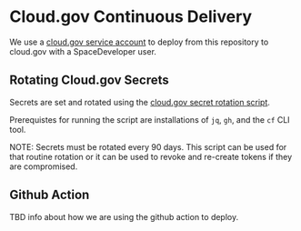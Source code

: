 # Cloud.gov Continuous Delivery

We use a [cloud.gov service account](https://cloud.gov/docs/services/cloud-gov-service-account/) to deploy from this repository to cloud.gov with a SpaceDeveloper user.

## Rotating Cloud.gov Secrets

Secrets are set and rotated using the [cloud.gov secret rotation script](./scripts/rotate_cloud_secrets.sh).

Prerequistes for running the script are installations of `jq`, `gh`, and the `cf` CLI tool. 

NOTE: Secrets must be rotated every 90 days. This script can be used for that routine rotation or it can be used to revoke and re-create tokens if they are compromised.

## Github Action

TBD info about how we are using the github action to deploy.

